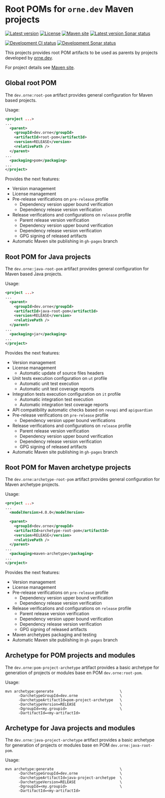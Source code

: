 # Root POMs for `orne.dev` Maven projects

[![Latest version](https://img.shields.io/maven-central/v/dev.orne/root-pom.svg?label=Maven%20Central)](https://search.maven.org/artifact/dev.orne/root-pom)
[![License](https://img.shields.io/github/license/orne-dev/maven-root)](http://www.gnu.org/licenses/gpl-3.0.txt)
[![Maven site](https://img.shields.io/website?url=https%3A%2F%2Forne-dev.github.io%2Fmaven-root%2F)](https://orne-dev.github.io/maven-root/)
[![Latest version Sonar status](https://sonarcloud.io/api/project_badges/measure?organization=orne-dev&project=orne-dev_maven-root&metric=alert_status&branch=master)](https://sonarcloud.io/dashboard?id=orne-dev_maven-root&branch=master)

[![Development CI status](https://github.com/orne-dev/maven-root/actions/workflows/build.yml/badge.svg?branch=develop)](https://github.com/orne-dev/maven-root/actions/workflows/build.yml)
[![Development Sonar status](https://sonarcloud.io/api/project_badges/measure?organization=orne-dev&project=orne-dev_maven-root&metric=alert_status&branch=develop)](https://sonarcloud.io/dashboard?id=orne-dev_maven-root&branch=develop)

This projects provides root POM artifacts to be used as parents by projects
developed by [orne.dev][orne.dev].

For project details see [Maven site][project.maven.site].

## Global root POM

The `dev.orne:root-pom` artifact provides general configuration for
Maven based projects.

Usage:

```xml
<project ...>
...
  <parent>
    <groupId>dev.orne</groupId>
    <artifactId>root-pom</artifactId>
    <version>RELEASE</version>
    <relativePath />
  </parent>
...
  <packaging>pom</packaging>
...
</project>
```

Provides the next features:

- Version management
- License management
- Pre-release verifications on `pre-release` profile
    - Dependency version upper bound verification
    - Dependency release version verification
- Release verifications and configurations on `release` profile
    - Parent release version verification
    - Dependency version upper bound verification
    - Dependency release version verification
    - GPG signing of released artifacts
- Automatic Maven site publishing in `gh-pages` branch

## Root POM for Java projects

The `dev.orne:java-root-pom` artifact provides general configuration for
Maven based Java projects.

Usage:

```xml
<project ...>
...
  <parent>
    <groupId>dev.orne</groupId>
    <artifactId>java-root-pom</artifactId>
    <version>RELEASE</version>
    <relativePath />
  </parent>
...
  <packaging>jar</packaging>
...
</project>
```

Provides the next features:

- Version management
- License management
    - Automatic update of source files headers
- Unit tests execution configuration on `ut` profile
    - Automatic unit test execution
    - Automatic unit test coverage reports
- Integration tests execution configuration on `it` profile
    - Automatic integration test execution
    - Automatic integration test coverage reports
- API compatibility automatic checks based on `revapi` and `apiguardian`
- Pre-release verifications on `pre-release` profile
    - Dependency version upper bound verifications
- Release verifications and configurations on `release` profile
    - Parent release version verification
    - Dependency version upper bound verification
    - Dependency release version verification
    - GPG signing of released artifacts
- Automatic Maven site publishing in `gh-pages` branch

## Root POM for Maven archetype projects

The `dev.orne:archetype-root-pom` artifact provides general configuration
for Maven archetype projects.

Usage:

```xml
<project ...>
...
  <modelVersion>4.0.0</modelVersion>

  <parent>
    <groupId>dev.orne</groupId>
    <artifactId>archetype-root-pom</artifactId>
    <version>RELEASE</version>
    <relativePath />
  </parent>
...
  <packaging>maven-archetype</packaging>
...
</project>
```

Provides the next features:

- Version management
- License management
- Pre-release verifications on `pre-release` profile
    - Dependency version upper bound verification
    - Dependency release version verification
- Release verifications and configurations on `release` profile
    - Parent release version verification
    - Dependency version upper bound verification
    - Dependency release version verification
    - GPG signing of released artifacts
- Maven archetypes packaging and testing
- Automatic Maven site publishing in `gh-pages` branch

## Archetype for POM projects and modules

The `dev.orne:pom-project-archetype` artifact provides a basic archetype
for generation of projects or modules base en POM `dev.orne:root-pom`.

Usage:


```shell
mvn archetype:generate                              \
      -DarchetypeGroupId=dev.orne                   \
      -DarchetypeArtifactId=pom-project-archetype   \
      -DarchetypeVersion=RELEASE                    \
      -DgroupId=<my.groupid>                        \
      -DartifactId=<my-artifactId>
```

## Archetype for Java projects and modules

The `dev.orne:java-project-archetype` artifact provides a basic archetype
for generation of projects or modules base en POM `dev.orne:java-root-pom`.

Usage:


```shell
mvn archetype:generate                              \
      -DarchetypeGroupId=dev.orne                   \
      -DarchetypeArtifactId=java-project-archetype  \
      -DarchetypeVersion=RELEASE                    \
      -DgroupId=<my.groupid>                        \
      -DartifactId=<my-artifactId>
```

[orne.dev]: https://orne.dev
[project.maven.site]: https://orne-dev.github.io/maven-root/
